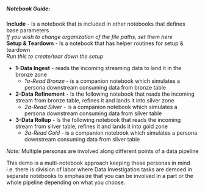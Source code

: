 ##### Notebook Guide:
<b>Include</b> - Is a notebook that is included in other notebooks that defines base parameters <br>
<i>If you wish to change organization of the file paths, set them here </i><br>
<b>Setup & Teardown</b> - Is a notebook that has helper routines for setup & teardown <br>
<i>Run this to create/tear down the setup</i>
  

* <b>1-Data Ingest</b> -  reads the incoming streaming data to land it in the bronze zone
  * <i>1a-Read Bronze</i> - is a companion notebook which simulates a persona downstream consuming data from bronze table
* <b>2-Data Refinement</b> - Is the following notebook that reads the incoming stream from bronze table, refines it and lands it into silver zone
  * <i>2a-Read Silver</i> - is a companion notebook which simulates a persona downstream consuming data from silver table
* <b>3-Data Rollup</b> - Is the following notebook that reads the incoming stream from silver table, refines it and lands it into gold zone
  * <i>3a-Read Gold</i> - is a companion notebook which simulates a persona downstream consuming data from silver table


<i> Note: </i> Multiple personas are involved along different points of a data pipeline

This demo is a multi-notebook approach keeping these personas in mind i.e. there is division of labor where Data Investigation tasks are demoed in separate notebooks to emphasize that you can be involved in a part or the whole pipeline depending on what you choose.
